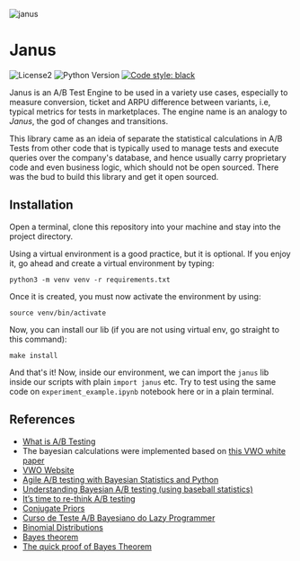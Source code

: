 ![janus](janus.jpg)
# Janus

![License2](https://img.shields.io/github/license/lgabs/janus)
![Python Version](https://img.shields.io/badge/python-3.7%20%7C%203.8-brightgreen.svg)
[![Code style: black](https://img.shields.io/badge/code%20style-black-000000.svg)](https://github.com/psf/black)


Janus is an A/B Test Engine to be used in a variety use cases, especially to measure conversion, ticket and ARPU difference between variants, i.e, typical metrics for tests in marketplaces. The engine name is an analogy to _Janus_, the god of changes and transitions.

This library came as an ideia of separate the statistical calculations in A/B Tests from other code that is typically used to manage tests and execute queries over the company's database, and hence usually carry proprietary code and even business logic, which should not be open sourced. There was the bud to build this library and get it open sourced.

## Installation

Open a terminal, clone this repository into your machine and stay into the project directory.

Using a virtual environment is a good practice, but it is optional. If you enjoy it, go ahead and create a virtual environment by typing:
```
python3 -m venv venv -r requirements.txt
```
Once it is created, you must now activate the environment by using:
```
source venv/bin/activate
```
Now, you can install our lib (if you are not using virtual env, go straight to this command):
```
make install
```

And that's it! Now, inside our environment, we can import the `janus` lib inside our scripts with plain `import janus` etc. Try to test using the same code on `experiment_example.ipynb` notebook here or in a plain terminal. 


## References
* [What is A/B Testing](https://en.wikipedia.org/wiki/A/B_testing)
* The bayesian calculations were implemented based on [this VWO white paper](https://cdn2.hubspot.net/hubfs/310840/VWO_SmartStats_technical_whitepaper.pdf)
* [VWO Website](https://vwo.com/)
* [Agile A/B testing with Bayesian Statistics and Python](https://web.archive.org/web/20150419163005/http://www.bayesianwitch.com/blog/2014/bayesian_ab_test.html)
* [Understanding Bayesian A/B testing (using baseball statistics)](http://varianceexplained.org/r/bayesian_ab_baseball/)
* [It’s time to re-think A/B testing](https://mobiledevmemo.com/its-time-to-abandon-a-b-testing/)
* [Conjugate Priors](https://en.wikipedia.org/wiki/Conjugate_prior)
* [Curso de Teste A/B Bayesiano do Lazy Programmer](https://www.udemy.com/course/bayesian-machine-learning-in-python-ab-testing)
* [Binomial Distributions](https://www.youtube.com/watch?v=8idr1WZ1A7Q)
* [Bayes theorem](https://www.youtube.com/watch?v=HZGCoVF3YvM&t=9s)
* [The quick proof of Bayes Theorem](https://www.youtube.com/watch?v=U_85TaXbeIo)
